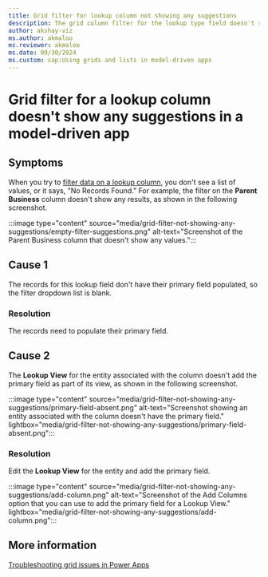 ```yaml
---
title: Grid filter for lookup column not showing any suggestions
description: The grid column filter for the lookup type field doesn't show any record suggestions or says no records found.
author: akshay-viz
ms.author: akmaloo
ms.reviewer: akmaloo
ms.date: 09/30/2024
ms.custom: sap:Using grids and lists in model-driven apps
---
```

# Grid filter for a lookup column doesn't show any suggestions in a model-driven app

## Symptoms

When you try to [filter data on a lookup column](/power-apps/user/grid-filters#filtering-on-a-lookup-column), you don't see a list of values, or it says, "No Records Found." For example, the filter on the **Parent Business** column doesn't show any results, as shown in the following screenshot.

:::image type="content" source="media/grid-filter-not-showing-any-suggestions/empty-filter-suggestions.png" alt-text="Screenshot of the Parent Business column that doesn't show any values.":::

## Cause 1

The records for this lookup field don't have their primary field populated, so the filter dropdown list is blank.

### Resolution

The records need to populate their primary field.

## Cause 2

The **Lookup View** for the entity associated with the column doesn't add the primary field as part of its view, as shown in the following screenshot.

:::image type="content" source="media/grid-filter-not-showing-any-suggestions/primary-field-absent.png" alt-text="Screenshot showing an entity associated with the column doesn't have the primary field." lightbox="media/grid-filter-not-showing-any-suggestions/primary-field-absent.png":::

### Resolution

Edit the **Lookup View** for the entity and add the primary field.

:::image type="content" source="media/grid-filter-not-showing-any-suggestions/add-column.png" alt-text="Screenshot of the Add Columns option that you can use to add the primary field for a Lookup View." lightbox="media/grid-filter-not-showing-any-suggestions/add-column.png":::

## More information

[Troubleshooting grid issues in Power Apps](grid-issues.md)
